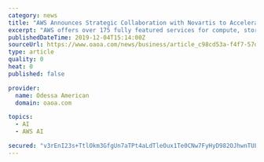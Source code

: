 ```yaml
---
category: news
title: "AWS Announces Strategic Collaboration with Novartis to Accelerate Digital Transformation of Its Business Operations"
excerpt: "AWS offers over 175 fully featured services for compute, storage, databases, networking, analytics, robotics, machine learning and artificial intelligence (AI), Internet of Things (IoT), mobile, security, hybrid, virtual and augmented reality (VR and AR ..."
publishedDateTime: 2019-12-04T15:14:00Z
sourceUrl: https://www.oaoa.com/news/business/article_c98cd53a-f4f7-57d9-b09a-e16f860d5eb3.html
type: article
quality: 0
heat: 0
published: false

provider:
  name: Odessa American
  domain: oaoa.com

topics:
  - AI
  - AWS AI

secured: "v3rEnI23s+TtlOkm3GfgUn7aTPt4aLdTleOux1Te0CNw7FyHyD982OJhwnTULOx/+4ZjYTPi0puYOMG4G1y7fCLDwcUAWsxBDT5P/fi7w7ftK7NseTDoVcIX3Y82ccrq3h4pFSlKyoZrSPRKHlIKiGGkEtQb+Jxes4ug0rC/W7R+Vl4KaocZ6buM7F77OVA8oX/mNCzsAx/TFM/M8bPoY7RAjySw6sFrxfo5kJ+a6mv0PHJNlCrslMg4Dmt4HbPqPdQ93+2VucQ3bE9FixOHcQ==;eZwSLUXt9NejAlHgsg5VEQ=="
---
```


